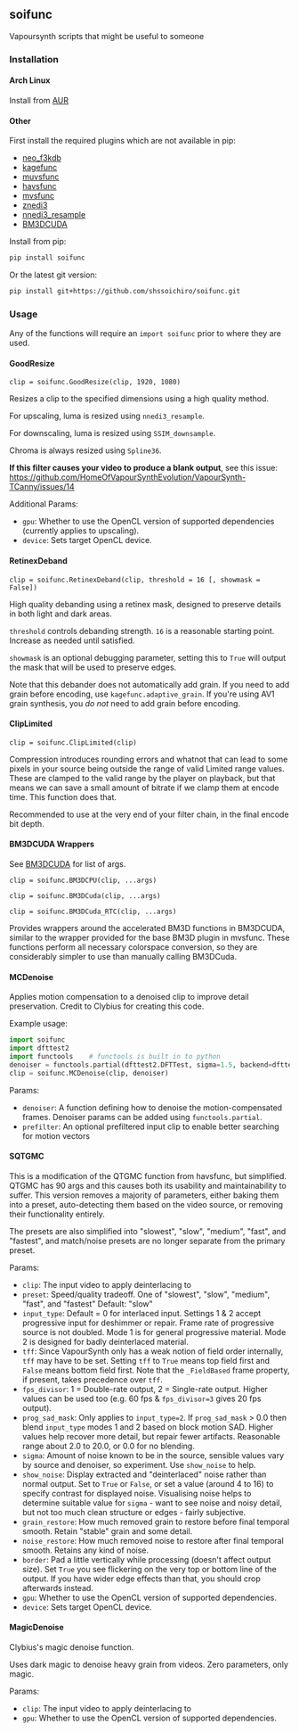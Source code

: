## soifunc

Vapoursynth scripts that might be useful to someone

### Installation

#### Arch Linux

Install from [AUR](https://aur.archlinux.org/packages/vapoursynth-plugin-soifunc-git)

#### Other

First install the required plugins which are not available in pip:

- [neo_f3kdb](https://github.com/HomeOfAviSynthPlusEvolution/neo_f3kdb)
- [kagefunc](https://github.com/Irrational-Encoding-Wizardry/kagefunc)
- [muvsfunc](https://github.com/WolframRhodium/muvsfunc)
- [havsfunc](https://github.com/HomeOfVapourSynthEvolution/havsfunc)
- [mvsfunc](https://github.com/HomeOfVapourSynthEvolution/mvsfunc)
- [znedi3](https://github.com/sekrit-twc/znedi3)
- [nnedi3_resample](https://github.com/HomeOfVapourSynthEvolution/nnedi3_resample)
- [BM3DCUDA](https://github.com/WolframRhodium/VapourSynth-BM3DCUDA)

Install from pip:

```bash
pip install soifunc
```

Or the latest git version:

```bash
pip install git+https://github.com/shssoichiro/soifunc.git
```

### Usage

Any of the functions will require an `import soifunc` prior to where they are used.

#### GoodResize

`clip = soifunc.GoodResize(clip, 1920, 1080)`

Resizes a clip to the specified dimensions using a high quality method.

For upscaling, luma is resized using `nnedi3_resample`.

For downscaling, luma is resized using `SSIM_downsample`.

Chroma is always resized using `Spline36`.

**If this filter causes your video to produce a blank output**, see this issue: https://github.com/HomeOfVapourSynthEvolution/VapourSynth-TCanny/issues/14

Additional Params:

- `gpu`: Whether to use the OpenCL version of supported dependencies (currently applies to upscaling).
- `device`: Sets target OpenCL device.

#### RetinexDeband

`clip = soifunc.RetinexDeband(clip, threshold = 16 [, showmask = False])`

High quality debanding using a retinex mask, designed to preserve details in both light and dark areas.

`threshold` controls debanding strength. `16` is a reasonable starting point. Increase as needed until satisfied.

`showmask` is an optional debugging parameter, setting this to `True` will output the mask that will be used to preserve edges.

Note that this debander does not automatically add grain.
If you need to add grain before encoding, use `kagefunc.adaptive_grain`.
If you're using AV1 grain synthesis, you _do not_ need to add grain before encoding.

#### ClipLimited

`clip = soifunc.ClipLimited(clip)`

Compression introduces rounding errors and whatnot that can lead
to some pixels in your source being outside the range of
valid Limited range values. These are clamped to the valid
range by the player on playback, but that means we can save
a small amount of bitrate if we clamp them at encode time.
This function does that.

Recommended to use at the very end of your filter chain,
in the final encode bit depth.

#### BM3DCUDA Wrappers

See [BM3DCUDA](https://github.com/WolframRhodium/VapourSynth-BM3DCUDA) for list of args.

`clip = soifunc.BM3DCPU(clip, ...args)`

`clip = soifunc.BM3DCuda(clip, ...args)`

`clip = soifunc.BM3DCuda_RTC(clip, ...args)`

Provides wrappers around the accelerated BM3D functions in BM3DCUDA, similar to the wrapper provided for the base BM3D plugin in mvsfunc.
These functions perform all necessary colorspace conversion, so they are considerably simpler to use than manually calling BM3DCuda.

#### MCDenoise

Applies motion compensation to a denoised clip to improve detail preservation.
Credit to Clybius for creating this code.

Example usage:

```python
import soifunc
import dfttest2
import functools    # functools is built in to python
denoiser = functools.partial(dfttest2.DFTTest, sigma=1.5, backend=dfttest2.Backend.CPU)
clip = soifunc.MCDenoise(clip, denoiser)
```

Params:

- `denoiser`: A function defining how to denoise the motion-compensated frames.
  Denoiser params can be added using `functools.partial`.
- `prefilter`: An optional prefiltered input clip to enable better searching for motion vectors

#### SQTGMC

This is a modification of the QTGMC function from havsfunc, but simplified.
QTGMC has 90 args and this causes both its usability and maintainability to suffer.
This version removes a majority of parameters, either baking them into a preset,
auto-detecting them based on the video source, or removing their functionality entirely.

The presets are also simplified into "slowest", "slow", "medium", "fast", and "fastest",
and match/noise presets are no longer separate from the primary preset.

Params:

- `clip`: The input video to apply deinterlacing to
- `preset`: Speed/quality tradeoff. One of "slowest", "slow", "medium", "fast", and "fastest"
  Default: "slow"
- `input_type`: Default = 0 for interlaced input.
  Settings 1 & 2 accept progressive input for deshimmer or repair.
  Frame rate of progressive source is not doubled.
  Mode 1 is for general progressive material.
  Mode 2 is designed for badly deinterlaced material.
- `tff`: Since VapourSynth only has a weak notion of field order internally,
  `tff` may have to be set. Setting `tff` to `True` means top field first
  and `False` means bottom field first. Note that the `_FieldBased` frame property,
  if present, takes precedence over `tff`.
- `fps_divisor`: 1 = Double-rate output, 2 = Single-rate output.
  Higher values can be used too (e.g. 60 fps & `fps_divisor=3` gives 20 fps output).
- `prog_sad_mask`: Only applies to `input_type=2`.
  If `prog_sad_mask` > 0.0 then blend `input_type` modes 1 and 2 based on block motion SAD.
  Higher values help recover more detail, but repair fewer artifacts.
  Reasonable range about 2.0 to 20.0, or 0.0 for no blending.
- `sigma`: Amount of noise known to be in the source,
  sensible values vary by source and denoiser, so experiment.
  Use `show_noise` to help.
- `show_noise`: Display extracted and "deinterlaced" noise rather than normal output.
  Set to `True` or `False`, or set a value (around 4 to 16) to specify
  contrast for displayed noise. Visualising noise helps to determine suitable value
  for `sigma` - want to see noise and noisy detail,
  but not too much clean structure or edges - fairly subjective.
- `grain_restore`: How much removed grain to restore before final temporal smooth.
  Retain "stable" grain and some detail.
- `noise_restore`: How much removed noise to restore after final temporal smooth.
  Retains any kind of noise.
- `border`: Pad a little vertically while processing (doesn't affect output size).
  Set `True` you see flickering on the very top or bottom line of the
  output. If you have wider edge effects than that, you should crop afterwards instead.
- `gpu`: Whether to use the OpenCL version of supported dependencies.
- `device`: Sets target OpenCL device.

#### MagicDenoise

Clybius's magic denoise function.

Uses dark magic to denoise heavy grain from videos.
Zero parameters, only magic.

Params:

- `clip`: The input video to apply deinterlacing to
- `gpu`: Whether to use the OpenCL version of supported dependencies.
